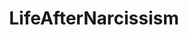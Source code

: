 ---
title: LifeAfterNarcissism
crosslinks:
- SuicideWatch
- ProRevenge
- AsianParentStories
- ptsd
- lawofattraction
- stopdrinking
- CPTSD
- TalkTherapy
- SWResources
---